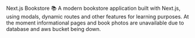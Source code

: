 Next.js Bookstore 📚
A modern bookstore application built with Next.js, using modals, dynamic routes and other features for learning purposes. At the moment informational pages and book photos are unavailable due to database and aws bucket being down.

